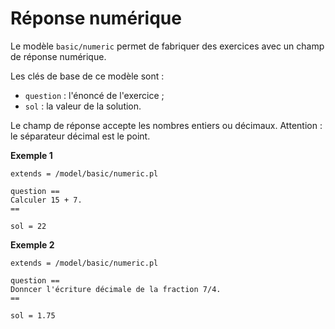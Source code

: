 # Réponse numérique

Le modèle `basic/numeric` permet de fabriquer des exercices avec un champ de réponse numérique.

Les clés de base de ce modèle sont :

  * `question` : l'énoncé de l'exercice ;
  * `sol` : la valeur de la solution.

Le champ de réponse accepte les nombres entiers ou décimaux. Attention : le séparateur décimal est le point.

**Exemple 1**

```
extends = /model/basic/numeric.pl

question ==
Calculer 15 + 7.
==

sol = 22
```

**Exemple 2**

```
extends = /model/basic/numeric.pl

question ==
Donncer l'écriture décimale de la fraction 7/4.
==

sol = 1.75
```

